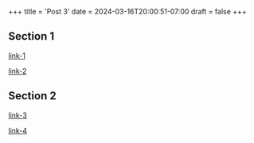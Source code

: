 +++
title = 'Post 3'
date = 2024-03-16T20:00:51-07:00
draft = false
+++

## Section 1

[link-1](https://canonical.com/link-1)

[link-2](https://canonical.com/link-2)

## Section 2

[link-3](https://canonical.com/link-3)

[link-4](https://canonical.com/link-4)
